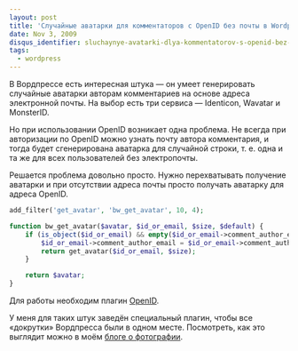 ```yaml
---
layout: post
title: 'Случайные аватарки для комментаторов с OpenID без почты в Wordpress'
date: Nov 3, 2009
disqus_identifier: sluchaynye-avatarki-dlya-kommentatorov-s-openid-bez-pochty-v-wor
tags:
  - wordpress
---
```


В Вордпрессе есть интересная штука — он умеет генерировать случайные аватарки авторам комментариев на основе адреса электронной почты. На выбор есть три сервиса — Identicon, Wavatar и MonsterID.

Но при использовании OpenID возникает одна проблема. Не всегда при авторизации по OpenID можно узнать почту автора комментария, и тогда будет сгенерирована аватарка для случайной строки, т. е. одна и та же для всех пользователей без электропочты.

Решается проблема довольно просто. Нужно перехватывать получение аватарки и при отсутствии адреса почты просто получать аватарку для адреса OpenID.

```php
add_filter('get_avatar', 'bw_get_avatar', 10, 4);

function bw_get_avatar($avatar, $id_or_email, $size, $default) {
	if (is_object($id_or_email) && empty($id_or_email->comment_author_email)) {
		$id_or_email->comment_author_email = $id_or_email->comment_author_url;
		return get_avatar($id_or_email, $size);
	}

	return $avatar;
}
```

Для работы необходим плагин [OpenID](http://wordpress.org/extend/plugins/openid/).

У меня для таких штук заведён специальный плагин, чтобы все «докрутки» Вордпресса были в одном месте. Посмотреть, как это выглядит можно в моём [блоге о фотографии](http://birdwatcher.ru/entry/3967#comments).
